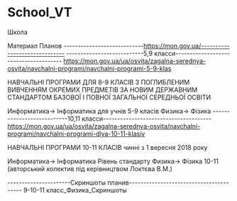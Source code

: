 # School_VT
Школа

Материал Планов
----------------------------https://mon.gov.ua/------------------------------
---------------------------5,9 класси--------------------------------------
https://mon.gov.ua/ua/osvita/zagalna-serednya-osvita/navchalni-programi/navchalni-programi-5-9-klas

НАВЧАЛЬНІ ПРОГРАМИ ДЛЯ 8-9 КЛАСІВ З ПОГЛИБЛЕНИМ 
ВИВЧЕННЯМ ОКРЕМИХ ПРЕДМЕТІВ ЗА НОВИМ ДЕРЖАВНИМ СТАНДАРТОМ БАЗОВОЇ І ПОВНОЇ ЗАГАЛЬНОЇ СЕРЕДНЬОЇ ОСВІТИ

Информатика-> Інформатика для учнів 5-9 класів
Физика-> Фізика
---------------------------10,11 класси--------------------------------------
https://mon.gov.ua/ua/osvita/zagalna-serednya-osvita/navchalni-programi/navchalni-programi-dlya-10-11-klasiv

НАВЧАЛЬНІ ПРОГРАМИ 10-11 КЛАСІВ
чинні з 1 вересня 2018 року

Информатика-> Інформатика Рівень стандарту
Физика-> Фізика 10-11 (авторський колектив під керівництвом Локтєва В.М.)


----------------------Скриншоты планив----------------------------------------
9-10-11 класс_Физика_Скриншоты

